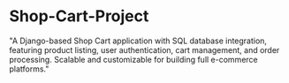 # Shop-Cart-Project
"A Django-based Shop Cart application with SQL database integration, featuring product listing, user authentication, cart management, and order processing. Scalable and customizable for building full e-commerce platforms."
